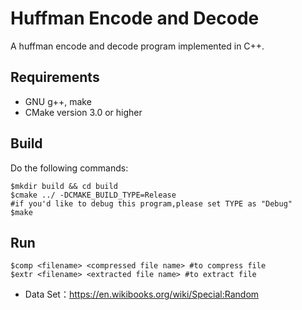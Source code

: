 # Huffman Encode and Decode

A huffman encode and decode program implemented in C++.

## Requirements

- GNU g++, make
- CMake version 3.0 or higher

## Build

Do the following commands:

```shell
$mkdir build && cd build
$cmake ../ -DCMAKE_BUILD_TYPE=Release
#if you'd like to debug this program,please set TYPE as "Debug"
$make
```

## Run

```shell
$comp <filename> <compressed file name> #to compress file
$extr <filename> <extracted file name> #to extract file
```

- Data Set：<https://en.wikibooks.org/wiki/Special:Random>
